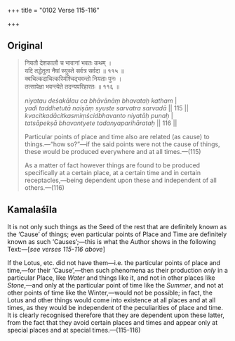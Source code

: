 +++
title = "0102 Verse 115-116"

+++
## Original 
>
> नियतौ देशकालौ च भावानां भवतः कथम् ।  
> यदि तद्धेतुता नैषां स्युस्ते सर्वत्र सर्वदा ॥ ११५ ॥  
> क्वचित्कदाचित्कस्मिंश्चिद्भवन्तो नियताः पुनः ।  
> तत्सापेक्षा भवन्त्येते तदन्यपरिहारतः ॥ ११६ ॥ 
>
> *niyatau deśakālau ca bhāvānāṃ bhavataḥ katham* \|  
> *yadi taddhetutā naiṣāṃ syuste sarvatra sarvadā* \|\| 115 \|\|  
> *kvacitkadācitkasmiṃścidbhavanto niyatāḥ punaḥ* \|  
> *tatsāpekṣā bhavantyete tadanyaparihārataḥ* \|\| 116 \|\| 
>
> Particular points of place and time also are related (as cause) to things.—“how so?”—if the said points were not the cause of things, these would be produced everywhere and at all times.—(115) 
>
> As a matter of fact however things are found to be produced specifically at a certain place, at a certain time and in certain receptacles,—being dependent upon these and independent of all others.—(116)



## Kamalaśīla

It is not only such things as the Seed of the rest that are definitely known as the ‘Cause’ of things; even particular points of Place and Time are definitely known as such ‘Causes’;—this is what the Author shows in the following Text:—[*see verses 115-116 above*]

If the Lotus, etc. did not have them—i.e. the particular points of place and time,—for their ‘Cause’,—then such phenomena as their production *only* in a particular Place, like *Water* and things like it, and not in other places like *Stone*,—and only at the particular point of time like the *Summer*, and not at other points of time like the Winter,—would not be possible; in fact, the Lotus and other things would come into existence at all places and at all times, as they would be independent of the peculiarities of place and time. It is clearly recognised therefore that they are dependent upon these latter, from the fact that they avoid certain places and times and appear only at special places and at special times.—(115-116)



